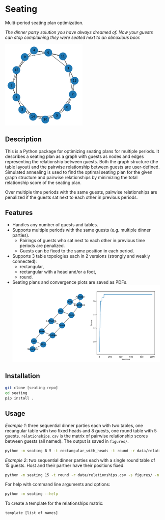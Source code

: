 # Seating
Multi-period seating plan optimization. 

*The dinner party solution you have always dreamed of. Now your guests can stop complaining they were seated next to an obnoxious boor.*

![example](figures/example_round.PNG)

## Description
This is a Python package for optimizing seating plans for multiple periods. It describes a seating plan as a graph with guests as nodes and edges representing the relationship between guests. Both the graph structure (the table layout) and the pairwise relationship between guests are user-defined. Simulated annealing is used to find the optimal seating plan for the given graph structure and pairwise relationships by minimizing the total relationship score of the seating plan.

Over multiple time periods with the same guests, pairwise relationships are penalized if the guests sat next to each other in previous periods.

## Features
- Handles any number of guests and tables.
- Supports multiple periods with the same guests (e.g. multiple dinner parties).
  * Pairings of guests who sat next to each other in previous time periods are penalized. 
  * Guests can be fixed to the same position in each period. 
- Supports 3 table topologies each in 2 versions (strongly and weakly connected):
  * rectangular, 
  * rectangular with a head and/or a foot, 
  * round.
- Seating plans and convergence plots are saved as PDFs.
![example](figures/example.PNG)

## Installation
```bash 
git clone [seating repo]
cd seating
pip install .
```

## Usage
*Example 1*: three sequential dinner parties each with two tables, one recangular table with two fixed heads and 8 guests, one round table with 5 guests. `relationships.csv` is the matrix of pairwise relationship scores between guests (all named). The output is saved in `figures/`.
```bash
python -m seating 8 5 -t rectangular_with_heads -t round -r data/relationships.csv -s figures/ -n 3 -f 0 -f 7 
```

*Example 2*: two sequential dinner parties each with a single round table of 15 guests. Host and their partner have their positions fixed.
```bash
python -m seating 15 -t round -r data/relationships.csv -s figures/ -n 2 -f 0 -f 7 
```

For help with command line arguments and options: 
```bash 
python -m seating --help
```

To create a template for the relationships matrix:
```bash
template [list of names]
```